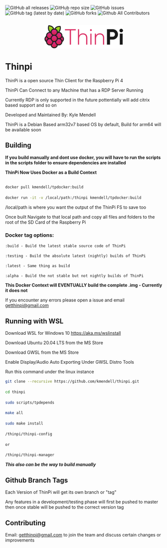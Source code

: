 ![GitHub all releases](https://img.shields.io/github/downloads/kmendell/thinpi/total?label=Downloads)
![GitHub repo size](https://img.shields.io/github/repo-size/kmendell/thinpi?label=Repo%20Size)
![GitHub issues](https://img.shields.io/github/issues/kmendell/thinpi)
![GitHub tag (latest by date)](https://img.shields.io/github/v/tag/kmendell/thinpi?label=Version)
![GitHub forks](https://img.shields.io/github/forks/kmendell/thinpi?style=social)
![Github All Contributors](https://img.shields.io/github/all-contributors/kmendell/thinpi/master)
<div align="center">
<br><img height="50%" width="50%" src="assets/logo/logo-colors@2x.png"></img>
</div>

# Thinpi

ThinPi is a open source Thin Client for the Raspberry Pi 4

ThinPi Can Connect to any Machine that has a RDP Server Running 

Currently RDP is only supported in the future pottentially will add citrix based support and so on

Developed and Maintained By: Kyle Mendell

ThinPi is a Debian Based arm32v7 based OS by default, Build for arm64 will be available soon



## Building

**If you build manually and dont use docker, you will have to run the scripts in the scripts folder to ensure dependencies are installed**

**ThinPi Now Uses Docker as a Build Context**

```bash

docker pull kmendell/tpdocker:build

docker run -it -v /local/path:/thinpi kmendell/tpdocker:build

```

/local/path is where you want the output of the ThinPi FS to save too 

Once built Navigate to that local path and copy all files and folders to the root of the SD Card of the Raspberry Pi

### Docker tag options:

```
:build - Build the latest stable source code of ThinPi

:testing - Build the absolute latest (nightly) builds of ThinPi

:latest - Same thing as build

:alpha - Build the not stable but not nightly builds of ThinPi
```

**This Docker Context will EVENTUALLY build the complete .img - Currently it does not**

If you encounter any errors please open a issue and email getthinpi@gmail.com

## Running with WSL

Download WSL for Windows 10 https://aka.ms/wslinstall

Download Ubuntu 20.04 LTS from the MS Store

Download GWSL from the MS Store

Enable Display/Audio Auto Exporting Under GWSL Distro Tools

Run this command under the linux instance 

```bash
git clone --recursive https://github.com/kmendell/thinpi.git

cd thinpi

sudo scripts/tpdepends

make all

sudo make install 

/thinpi/thinpi-config

or

/thinpi/thinpi-manager
```

***This also can be the way to build manually***
## Github Branch Tags

Each Version of ThinPi will get its own branch or "tag"

Any features in a development/testing phase will first be pushed to master then once stable will be pushed to the correct version tag

## Contributing

Email: getthinpi@gmail.com to join the team and discuss certain changes or improvements
